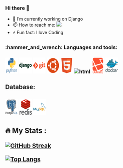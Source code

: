 ### Hi there 👋
- 🔭 I’m currently working on Django
- 📫 How to reach me: <a href="https://www.linkedin.com/in/masood-dehghani-21a95422b/"><img src="https://img.shields.io/badge/LinkedIn-blue?logo=linkedin&logoColor=white"><a/>
- ⚡ Fun fact: I love Coding

<!--
**masoodehghan/masoodehghan** is a ✨ _special_ ✨ repository because its `README.md` (this file) appears on your GitHub profile.

Here are some ideas to get you started:

- 🔭 I’m currently working on ...
- 🌱 I’m currently learning ...
- 👯 I’m looking to collaborate on ...
- 🤔 I’m looking for help with ...
- 💬 Ask me about ...
- 📫 How to reach me: ...
- 😄 Pronouns: ...
- ⚡ Fun fact: ...
-->

<h3>:hammer_and_wrench: Languages and tools: <h3/>

<div>
  <img src="https://github.com/devicons/devicon/blob/master/icons/python/python-original-wordmark.svg" title="Python" alt="Python" width="40" height="50"/>
  <img src="https://github.com/devicons/devicon/blob/master/icons/django/django-plain-wordmark.svg" title="Django" alt="Django" width="40" height="50"/>
  <img src="https://github.com/devicons/devicon/blob/master/icons/git/git-plain-wordmark.svg" title="Git" alt="Git" width="40" height="50"/>
  <img src="https://github.com/devicons/devicon/blob/master/icons/ubuntu/ubuntu-plain.svg" title="ubuntu" alt="ubuntu" width="40" height="50"/>
  <img src="https://github.com/devicons/devicon/blob/master/icons/html5/html5-original.svg" title="html" alt="html" width="40" height="50"/>
  <img src="https://www.django-rest-framework.org/img/logo.png" title="restframework" alt="html" width="40" height="50"/>
  <img src="https://github.com/devicons/devicon/blob/master/icons/laravel/laravel-plain-wordmark.svg" title="Laravel" alt="Laravel" width="40" height="50"/>
  <img src="https://github.com/devicons/devicon/blob/master/icons/docker/docker-original-wordmark.svg" title="Docker" alt="Docker" width="40" height="50"/>
  
  
<div/>

<div>
<h3> Database: <h3/>
  <img src="https://github.com/devicons/devicon/blob/master/icons/postgresql/postgresql-original-wordmark.svg" title="postgresql" alt="postgresql" width="40" height="50"/>
  <img src="https://github.com/devicons/devicon/blob/master/icons/redis/redis-original-wordmark.svg" title="Redis" alt="Redis" width="40" height="50"/>

  <img src="https://github.com/devicons/devicon/blob/master/icons/mysql/mysql-original-wordmark.svg" title="Mysql" alt="MySQL" width="40" height="50"/>

  
<div/>

### :fire: My Stats :
[![GitHub Streak](http://github-readme-streak-stats.herokuapp.com?user=masoodehghan&theme=navy-gear)](https://git.io/streak-stats)

[![Top Langs](https://github-readme-stats.vercel.app/api/top-langs/?username=masoodehghan&layout=compact&theme=vision-friendly-dark&exclude=laravel-discussion-forum-RESTful-API)](https://github.com/anuraghazra/github-readme-stats)
